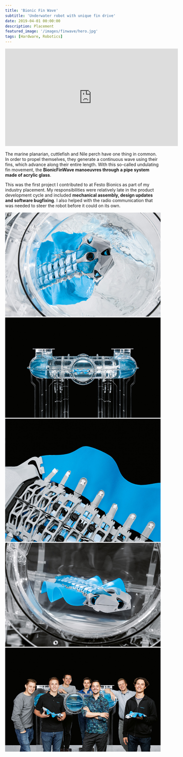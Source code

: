 ```yaml
---
title: 'Bionic Fin Wave'
subtitle: 'Underwater robot with unique fin drive'
date: 2019-04-01 00:00:00
description: Placement
featured_image: '/images/finwave/hero.jpg'
tags: [Hardware, Robotics]
---
```


<iframe width="560" height="315" src="https://www.youtube.com/embed/fRNq55EbnZc" frameborder="0" allow="accelerometer; autoplay; encrypted-media; gyroscope; picture-in-picture" allowfullscreen></iframe>

The marine planarian, cuttlefish and Nile perch have one thing in common. In order to propel themselves, they generate a continuous wave using their fins, which advance along their entire length. With this so-called undulating fin movement, the **BionicFinWave manoeuvres through a pipe system made of acrylic glass**. 

This was the first project I contributed to at Festo Bionics as part of my industry placement. My responsibilities were relatively late in the product development cycle and included **mechanical assembly, design updates and software bugfixing**. I also helped with the radio communication that was needed to steer the robot before it could on its own.

<div class="gallery" data-columns="3">
	<img src="/images/finwave/0.png" />
	<img src="/images/finwave/1.png" />
	<img src="/images/finwave/2.png" />
	<img src="/images/finwave/3.png" />
	<img src="/images/finwave/4.png" />
</div>